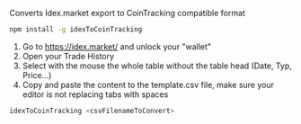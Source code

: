 Converts Idex.market export to CoinTracking compatible format

```bash
npm install -g idexToCoinTracking
```

1. Go to https://idex.market/ and unlock your "wallet"
2. Open your Trade History
3. Select with the mouse the whole table without the table head (Date, Typ, Price...)
4. Copy and paste the content to the template.csv file, make sure your editor is not replacing tabs with spaces

```bash
idexToCoinTracking <csvFilenameToConvert>
```
